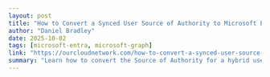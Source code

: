 ```yaml
---
layout: post
title: "How to Convert a Synced User Source of Authority to Microsoft Entra"
author: "Daniel Bradley"
date: 2025-10-02
tags: [microsoft-entra, microsoft-graph]
link: "https://ourcloudnetwork.com/how-to-convert-a-synced-user-source-of-authority-to-microsoft-entra/?utm_source=rss&utm_medium=rss&utm_campaign=how-to-convert-a-synced-user-source-of-authority-to-microsoft-entra"
summary: "Learn how to convert the Source of Authority for a hybrid user from Active Directory to Microsoft Entra using PowerShell. The post How to Convert a Synced User Source of Authority to Microsoft Entr..."
---
```

